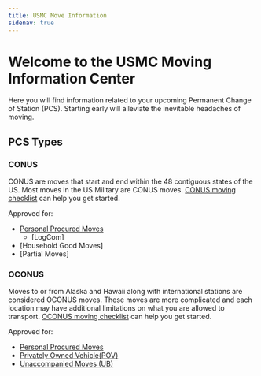 ```yaml
---
title: USMC Move Information 
sidenav: true
---
```


# Welcome to the USMC Moving Information Center

Here you will find information related to your upcoming Permanent Change of Station (PCS). Starting early will alleviate the inevitable headaches of moving.

## PCS Types
### CONUS
  
 CONUS are moves that start and end within the 48 contiguous states of the US. Most moves in the US Military are CONUS moves.  [CONUS moving checklist](./domestic-moving-checklist) can help you get started.
 
 Approved for:
  - [Personal Procured Moves](./personnally-procured-move)
     - [LogCom]
  - [Household Good Moves] 
  - [Partial Moves]
  
        
     
### OCONUS
  
Moves to or from Alaska and Hawaii along with international stations are considered OCONUS moves. These moves are more complicated and each location may have additional limitations on what you are allowed to transport. [OCONUS moving checklist](./international-moving-checklist) can help you get started.

Approved for:
   - [Personal Procured Moves](./personnally-procured-move)
   - [Privately Owned Vehicle(POV)](./privately-owned-vehicle)
   - [Unaccompanied Moves (UB)](./unaccompanied-baggage)
